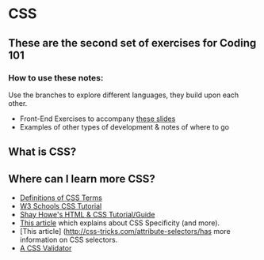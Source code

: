 # CSS
## These are the second set of exercises for Coding 101

### How to use these notes:
Use the branches to explore different languages, they build upon each other.

- Front-End Exercises to accompany [these slides](https://slides.com/parisandmilo/coding101)
- Examples of other types of development & notes of where to go

## What is CSS?

## Where can I learn more CSS?
- [Definitions of CSS Terms](http://www.impressivewebs.com/css-terms-definitions/ )
- [W3 Schools CSS Tutorial](http://www.w3schools.com/css/css_intro.asp) 
- [Shay Howe's HTML & CSS Tutorial/Guide](http://learn.shayhowe.com/)
- [This article](http://coding.smashingmagazine.com/2009/08/17/taming-advanced-css-selectors/) which explains about CSS Specificity (and more).
- [This article] (http://css-tricks.com/attribute-selectors/has more information on CSS selectors.
- [A CSS Validator](http://jigsaw.w3.org/css-validator/)
